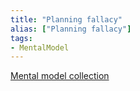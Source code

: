 ```yaml
---
title: "Planning fallacy"
alias: ["Planning fallacy"]
tags:
- MentalModel
---
```



[Mental model collection](notes/Mental%20model%20collection.md)